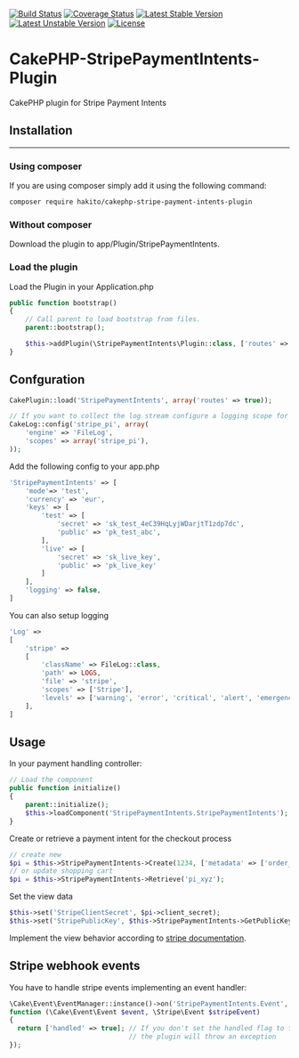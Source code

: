 [![Build Status](https://travis-ci.org/hakito/CakePHP-StripePaymentIntents-Plugin.svg?branch=master)](https://travis-ci.org/hakito/CakePHP-StripePaymentIntents-Plugin)
[![Coverage Status](https://coveralls.io/repos/github/hakito/CakePHP-StripePaymentIntents-Plugin/badge.svg?branch=master)](https://coveralls.io/github/hakito/CakePHP-StripePaymentIntents-Plugin?branch=master)
[![Latest Stable Version](https://poser.pugx.org/hakito/cakephp-stripe-payment-intents-plugin/v/stable)](https://packagist.org/packages/hakito/cakephp-stripe-payment-intents-plugin)
[![Latest Unstable Version](https://poser.pugx.org/hakito/cakephp-stripe-payment-intents-plugin/v/unstable)](https://packagist.org/packages/hakito/cakephp-stripe-payment-intents-plugin)
[![License](https://poser.pugx.org/hakito/cakephp-stripe-payment-intents-plugin/license)](https://packagist.org/packages/hakito/cakephp-stripe-payment-intents-plugin)

# CakePHP-StripePaymentIntents-Plugin
CakePHP plugin for Stripe Payment Intents

## Installation
------------

### Using composer

If you are using composer simply add it using the following command:

```sh
composer require hakito/cakephp-stripe-payment-intents-plugin
```

### Without composer

Download the plugin to app/Plugin/StripePaymentIntents.

### Load the plugin

Load the Plugin in your Application.php

```php
public function bootstrap()
{
    // Call parent to load bootstrap from files.
    parent::bootstrap();

    $this->addPlugin(\StripePaymentIntents\Plugin::class, ['routes' => true]);
}
```

## Confguration

```php
CakePlugin::load('StripePaymentIntents', array('routes' => true));

// If you want to collect the log stream configure a logging scope for 'stripe_pi':
CakeLog::config('stripe_pi', array(
	'engine' => 'FileLog',
	'scopes' => array('stripe_pi'),
));

```

Add the following config to your app.php

```php
'StripePaymentIntents' => [
    'mode'=> 'test',
    'currency' => 'eur',
    'keys' => [
        'test' => [
            'secret' => 'sk_test_4eC39HqLyjWDarjtT1zdp7dc',
            'public' => 'pk_test_abc',
        ],
        'live' => [
            'secret' => 'sk_live_key',
            'public' => 'pk_live_key'
        ]
    ],
    'logging' => false,
]
```

You can also setup logging

```php
'Log' =>
[
    'stripe' =>
    [
        'className' => FileLog::class,
        'path' => LOGS,
        'file' => 'stripe',
        'scopes' => ['Stripe'],
        'levels' => ['warning', 'error', 'critical', 'alert', 'emergency', 'info'],
    ],
]
```

## Usage

In your payment handling controller:

```php
// Load the component
public function initialize()
{
    parent::initialize();
    $this->loadComponent('StripePaymentIntents.StripePaymentIntents');
}
```

Create or retrieve a payment intent for the checkout process

```php
// create new
$pi = $this->StripePaymentIntents->Create(1234, ['metadata' => ['order_id' => $orderId]]); // 12.34
// or update shopping cart
$pi = $this->StripePaymentIntents->Retrieve('pi_xyz');
```

Set the view data

```php
$this->set('StripeClientSecret', $pi->client_secret);
$this->set('StripePublicKey', $this->StripePaymentIntents->GetPublicKey());
```

Implement the view behavior according to [stripe documentation](https://stripe.com/docs/payments/accept-a-payment#web-collect-card-details).

## Stripe webhook events

You have to handle stripe events implementing an event handler:

```php
\Cake\Event\EventManager::instance()->on('StripePaymentIntents.Event',
function (\Cake\Event\Event $event, \Stripe\Event $stripeEvent)
{
  return ['handled' => true]; // If you don't set the handled flag to true
                              // the plugin will throw an exception
});
```
